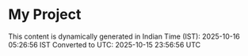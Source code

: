 # My Project

This content is dynamically generated in Indian Time (IST): 2025-10-16 05:26:56 IST
Converted to UTC: 2025-10-15 23:56:56 UTC
